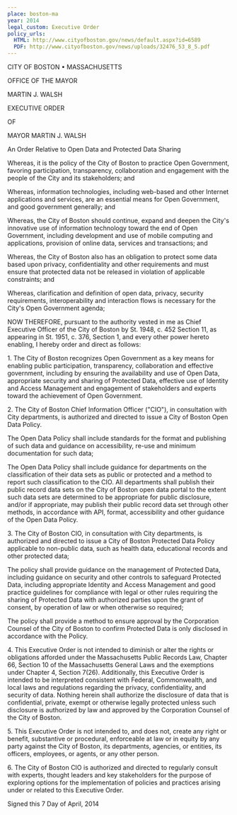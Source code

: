 ```yaml
---
place: boston-ma
year: 2014
legal_custom: Executive Order
policy_urls:
  HTML: http://www.cityofboston.gov/news/default.aspx?id=6589
  PDF: http://www.cityofboston.gov/news/uploads/32476_53_8_5.pdf
---
```


<p>CITY OF BOSTON • MASSACHUSETTS</p> <p>OFFICE OF THE MAYOR</p> <p>MARTIN J. WALSH</p> <p>EXECUTIVE ORDER</p> <p>OF</p> <p>MAYOR MARTIN J. WALSH</p> <p>An Order Relative to Open Data and Protected Data Sharing</p> <p>Whereas, it is the policy of the City of Boston to practice Open Government, favoring participation, transparency, collaboration and engagement with the people of the City and its stakeholders; and</p> <p>Whereas, information technologies, including web-based and other Internet applications and services, are an essential means for Open Government, and good government generally; and</p> <p>Whereas, the City of Boston should continue, expand and deepen the City's innovative use of information technology toward the end of Open Government, including development and use of mobile computing and applications, provision of online data, services and transactions; and</p> <p>Whereas, the City of Boston also has an obligation to protect some data based upon privacy, confidentiality and other requirements and must ensure that protected data not be released in violation of applicable constraints; and</p> <p>Whereas, clarification and definition of open data, privacy, security requirements, interoperability and interaction flows is necessary for the City's Open Government agenda;</p> <p>NOW THEREFORE, pursuant to the authority vested in me as Chief Executive Officer of the City of Boston by St. 1948, c. 452 Section 11, as appearing in St. 1951, c. 376, Section 1, and every other power hereto enabling, I hereby order and direct as follows:</p> <p>1. The City of Boston recognizes Open Government as a key means for enabling public participation, transparency, collaboration and effective government, including by ensuring the availability and use of Open Data, appropriate security and sharing of Protected Data, effective use of Identity and Access Management and engagement of stakeholders and experts toward the achievement of Open Government.</p> <p>2. The City of Boston Chief Information Officer ("CIO"), in consultation with City departments, is authorized and directed to issue a City of Boston Open Data Policy.</p> <p>The Open Data Policy shall include standards for the format and publishing of such data and guidance on accessibility, re-use and minimum documentation for such data;</p> <p>The Open Data Policy shall include guidance for departments on the classification of their data sets as public or protected and a method to report such classification to the CIO. All departments shall publish their public record data sets on the City of Boston open data portal to the extent such data sets are determined to be appropriate for public disclosure, and/or if appropriate, may publish their public record data set through other methods, in accordance with API, format, accessibility and other guidance of the Open Data Policy.</p> <p>3. The City of Boston CIO, in consultation with City departments, is authorized and directed to issue a City of Boston Protected Data Policy applicable to non-public data, such as health data, educational records and other protected data;</p> <p>The policy shall provide guidance on the management of Protected Data, including guidance on security and other controls to safeguard Protected Data, including appropriate Identity and Access Management and good practice guidelines for compliance with legal or other rules requiring the sharing of Protected Data with authorized parties upon the grant of consent, by operation of law or when otherwise so required;</p> <p>The policy shall provide a method to ensure approval by the Corporation Counsel of the City of Boston to confirm Protected Data is only disclosed in accordance with the Policy.</p> <p>4. This Executive Order is not intended to diminish or alter the rights or obligations afforded under the Massachusetts Public Records Law, Chapter 66, Section 10 of the Massachusetts General Laws and the exemptions under Chapter 4, Section 7(26). Additionally, this Executive Order is intended to be interpreted consistent with Federal, Commonwealth, and local laws and regulations regarding the privacy, confidentiality, and security of data. Nothing herein shall authorize the disclosure of data that is confidential, private, exempt or otherwise legally protected unless such disclosure is authorized by law and approved by the Corporation Counsel of the City of Boston.</p> <p>5.   This Executive Order is not intended to, and does not, create any right or benefit, substantive or procedural, enforceable at law or in equity by any party against the City of Boston, its departments, agencies, or entities, its officers, employees, or agents, or any other person.</p> <p>6.   The City of Boston CIO is authorized and directed to regularly consult with experts, thought leaders and key stakeholders for the purpose of exploring options for the implementation of policies and practices arising under or related to this Executive Order.</p> <p>Signed this 7 Day of April, 2014</p> <p/>
